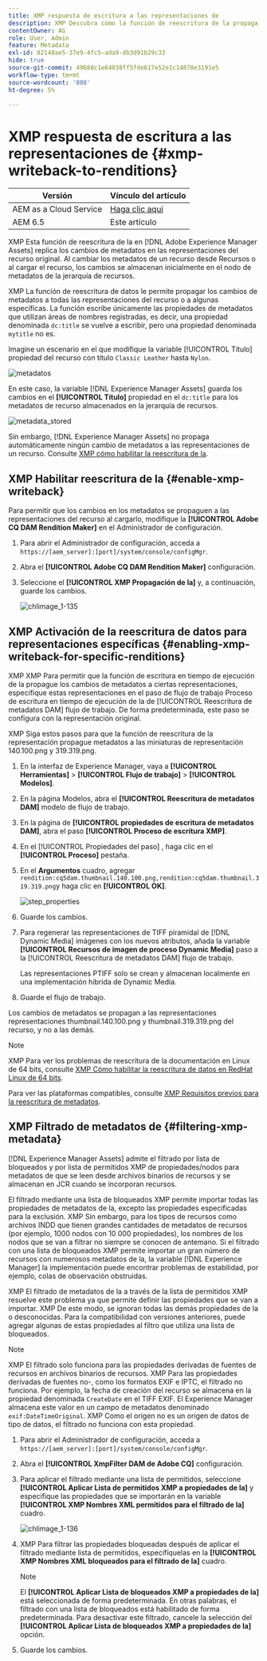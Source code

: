 ```yaml
---
title: XMP respuesta de escritura a las representaciones de
description: XMP Descubra cómo la función de reescritura de la propaga los cambios de metadatos de un recurso a todas las representaciones del recurso o a algunas específicas.
contentOwner: AG
role: User, Admin
feature: Metadata
exl-id: 82148ae5-37e9-4fc5-ada9-db3d91b29c33
hide: true
source-git-commit: 49688c1e64038ff5fde617e52e1c14878e3191e5
workflow-type: tm+mt
source-wordcount: '808'
ht-degree: 5%

---
```


# XMP respuesta de escritura a las representaciones de {#xmp-writeback-to-renditions}

| Versión | Vínculo del artículo |
| -------- | ---------------------------- |
| AEM as a Cloud Service | [Haga clic aquí](https://experienceleague.adobe.com/docs/experience-manager-cloud-service/content/assets/admin/xmp-metadata.html?lang=en) |
| AEM 6.5 | Este artículo |

XMP Esta función de reescritura de la en [!DNL Adobe Experience Manager Assets] replica los cambios de metadatos en las representaciones del recurso original. Al cambiar los metadatos de un recurso desde Recursos o al cargar el recurso, los cambios se almacenan inicialmente en el nodo de metadatos de la jerarquía de recursos.

XMP La función de reescritura de datos le permite propagar los cambios de metadatos a todas las representaciones del recurso o a algunas específicas. La función escribe únicamente las propiedades de metadatos que utilizan áreas de nombres registradas, es decir, una propiedad denominada `dc:title` se vuelve a escribir, pero una propiedad denominada `mytitle` no es.

Imagine un escenario en el que modifique la variable [!UICONTROL Título] propiedad del recurso con título `Classic Leather` hasta `Nylon`.

![metadatos](assets/metadata.png)

En este caso, la variable [!DNL Experience Manager Assets] guarda los cambios en el **[!UICONTROL Título]** propiedad en el `dc:title` para los metadatos de recurso almacenados en la jerarquía de recursos.

![metadata_stored](assets/metadata_stored.png)

Sin embargo, [!DNL Experience Manager Assets] no propaga automáticamente ningún cambio de metadatos a las representaciones de un recurso. Consulte [XMP cómo habilitar la reescritura de la](#enable-xmp-writeback).

## XMP Habilitar reescritura de la {#enable-xmp-writeback}

Para permitir que los cambios en los metadatos se propaguen a las representaciones del recurso al cargarlo, modifique la **[!UICONTROL Adobe CQ DAM Rendition Maker]** en el Administrador de configuración.

1. Para abrir el Administrador de configuración, acceda a `https://[aem_server]:[port]/system/console/configMgr`.
1. Abra el **[!UICONTROL Adobe CQ DAM Rendition Maker]** configuración.
1. Seleccione el **[!UICONTROL XMP Propagación de la]** y, a continuación, guarde los cambios.

   ![chlimage_1-135](assets/chlimage_1-346.png)

## XMP Activación de la reescritura de datos para representaciones específicas {#enabling-xmp-writeback-for-specific-renditions}

XMP XMP Para permitir que la función de escritura en tiempo de ejecución de la propague los cambios de metadatos a ciertas representaciones, especifique estas representaciones en el paso de flujo de trabajo Proceso de escritura en tiempo de ejecución de la de [!UICONTROL Reescritura de metadatos DAM] flujo de trabajo. De forma predeterminada, este paso se configura con la representación original.

XMP Siga estos pasos para que la función de reescritura de la representación propague metadatos a las miniaturas de representación 140.100.png y 319.319.png.

1. En la interfaz de Experience Manager, vaya a **[!UICONTROL Herramientas]** > **[!UICONTROL Flujo de trabajo]** > **[!UICONTROL Modelos]**.
1. En la página Modelos, abra el **[!UICONTROL Reescritura de metadatos DAM]** modelo de flujo de trabajo.
1. En la página de **[!UICONTROL propiedades de escritura de metadatos DAM]**, abra el paso **[!UICONTROL Proceso de escritura XMP]**.
1. En el [!UICONTROL Propiedades del paso] , haga clic en el **[!UICONTROL Proceso]** pestaña.
1. En el **Argumentos** cuadro, agregar `rendition:cq5dam.thumbnail.140.100.png,rendition:cq5dam.thumbnail.319.319.png`y haga clic en **[!UICONTROL OK]**.

   ![step_properties](assets/step_properties.png)

1. Guarde los cambios.
1. Para regenerar las representaciones de TIFF piramidal de [!DNL Dynamic Media] imágenes con los nuevos atributos, añada la variable **[!UICONTROL Recursos de imagen de proceso Dynamic Media]** paso a la [!UICONTROL Reescritura de metadatos DAM] flujo de trabajo.

   Las representaciones PTIFF solo se crean y almacenan localmente en una implementación híbrida de Dynamic Media.

1. Guarde el flujo de trabajo.

Los cambios de metadatos se propagan a las representaciones representaciones thumbnail.140.100.png y thumbnail.319.319.png del recurso, y no a las demás.

>[!NOTE]
>
>XMP Para ver los problemas de reescritura de la documentación en Linux de 64 bits, consulte [XMP Cómo habilitar la reescritura de datos en RedHat Linux de 64 bits](https://helpx.adobe.com/experience-manager/kb/enable-xmp-write-back-64-bit-redhat.html).
>
>Para ver las plataformas compatibles, consulte [XMP Requisitos previos para la reescritura de metadatos](/help/sites-deploying/technical-requirements.md#requirements-for-aem-assets-xmp-metadata-write-back).

## XMP Filtrado de metadatos de {#filtering-xmp-metadata}

[!DNL Experience Manager Assets] admite el filtrado por lista de bloqueados y por lista de permitidos XMP de propiedades/nodos para metadatos de que se leen desde archivos binarios de recursos y se almacenan en JCR cuando se incorporan recursos.

El filtrado mediante una lista de bloqueados XMP permite importar todas las propiedades de metadatos de la, excepto las propiedades especificadas para la exclusión. XMP Sin embargo, para los tipos de recursos como archivos INDD que tienen grandes cantidades de metadatos de recursos (por ejemplo, 1000 nodos con 10 000 propiedades), los nombres de los nodos que se van a filtrar no siempre se conocen de antemano. Si el filtrado con una lista de bloqueados XMP permite importar un gran número de recursos con numerosos metadatos de la, la variable [!DNL Experience Manager] la implementación puede encontrar problemas de estabilidad, por ejemplo, colas de observación obstruidas.

XMP El filtrado de metadatos de la a través de la lista de permitidos XMP resuelve este problema ya que permite definir las propiedades que se van a importar. XMP De este modo, se ignoran todas las demás propiedades de la o desconocidas. Para la compatibilidad con versiones anteriores, puede agregar algunas de estas propiedades al filtro que utiliza una lista de bloqueados.

>[!NOTE]
>
>XMP El filtrado solo funciona para las propiedades derivadas de fuentes de recursos en archivos binarios de recursos. XMP Para las propiedades derivadas de fuentes no-, como los formatos EXIF e IPTC, el filtrado no funciona. Por ejemplo, la fecha de creación del recurso se almacena en la propiedad denominada `CreateDate` en el TIFF EXIF. El Experience Manager almacena este valor en un campo de metadatos denominado `exif:DateTimeOriginal`. XMP Como el origen no es un origen de datos de tipo de datos, el filtrado no funciona con esta propiedad.

1. Para abrir el Administrador de configuración, acceda a `https://[aem_server]:[port]/system/console/configMgr`.
1. Abra el **[!UICONTROL XmpFilter DAM de Adobe CQ]** configuración.
1. Para aplicar el filtrado mediante una lista de permitidos, seleccione **[!UICONTROL Aplicar Lista de permitidos XMP a propiedades de la]** y especifique las propiedades que se importarán en la variable **[!UICONTROL XMP Nombres XML permitidos para el filtrado de la]** cuadro.

   ![chlimage_1-136](assets/chlimage_1-347.png)

1. XMP Para filtrar las propiedades bloqueadas después de aplicar el filtrado mediante lista de permitidos, especifíquelas en la **[!UICONTROL XMP Nombres XML bloqueados para el filtrado de la]** cuadro.

   >[!NOTE]
   >
   >El **[!UICONTROL Aplicar Lista de bloqueados XMP a propiedades de la]** está seleccionada de forma predeterminada. En otras palabras, el filtrado con una lista de bloqueados está habilitado de forma predeterminada. Para desactivar este filtrado, cancele la selección del **[!UICONTROL Aplicar Lista de bloqueados XMP a propiedades de la]** opción.

1. Guarde los cambios.
